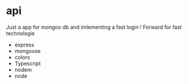# api

Just a app for mongoo db and imlementing a fast login !
Forward for fast technologie

- express
- mongoose
- colors
- Typescript
- nodem
- node
